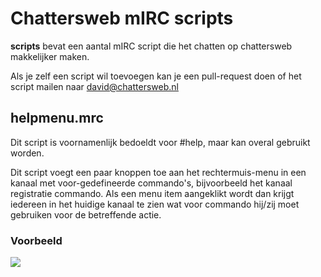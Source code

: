 # Chattersweb mIRC scripts  #

**scripts** bevat een aantal mIRC script die het chatten op chattersweb makkelijker maken.

Als je zelf een script wil toevoegen kan je een pull-request doen of het script mailen naar [david@chattersweb.nl](mailto:david@chattersweb.nl "david@chattersweb.nl")



## helpmenu.mrc ##

Dit script is voornamenlijk bedoeldt voor \#help, maar kan overal gebruikt worden. 

Dit script voegt een paar knoppen toe aan het rechtermuis-menu in een kanaal met voor-gedefineerde commando's, bijvoorbeeld het kanaal registratie commando. Als een menu item aangeklikt wordt dan krijgt iedereen in het huidige kanaal te zien wat voor commando hij/zij moet gebruiken voor de betreffende actie. 



### Voorbeeld ###

![](http://i.imgur.com/TU1hQEE.png)
